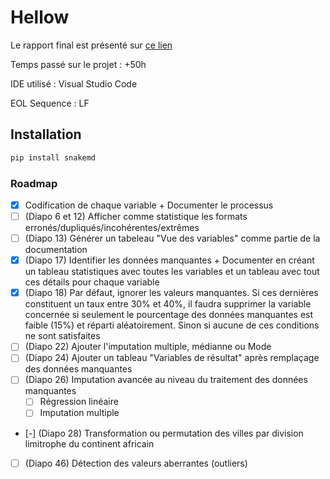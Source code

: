 # Hellow

Le rapport final est présenté sur [ce lien](https://walid-projects.notion.site/Projet-ADD-1a529a68f59c805a9e5fcb06292dff3e)

Temps passé sur le projet : +50h

IDE utilisé : Visual Studio Code

EOL Sequence : LF

## Installation

```bash
pip install snakemd
```

### Roadmap

- [x] Codification de chaque variable + Documenter le processus
- [ ] (Diapo 6 et 12) Afficher comme statistique les formats erronés/dupliqués/incohérentes/extrêmes
- [ ] (Diapo 13) Générer un tabeleau "Vue des variables" comme partie de la documentation
- [x] (Diapo 17) Identifier les données manquantes + Documenter en créant un tableau statistiques avec toutes les variables et un tableau avec tout ces détails pour chaque variable
- [x] (Diapo 18) Par défaut, ignorer les valeurs manquantes. Si ces dernières constituent un taux entre 30% et 40%, il faudra supprimer la variable concernée si seulement le pourcentage des données manquantes est faible (15%) et réparti aléatoirement. Sinon si aucune de ces conditions ne sont satisfaites
- [ ] (Diapo 22) Ajouter l'imputation multiple, médianne ou Mode
- [ ] (Diapo 24) Ajouter un tableau "Variables de résultat" après remplaçage des données manquantes
- [ ] (Diapo 26) Imputation avancée au niveau du traitement des données manquantes
  - [ ] Régression linéaire
  - [ ] Imputation multiple
- [-] (Diapo 28) Transformation ou permutation des villes par division limitrophe du continent africain
- [ ] (Diapo 46) Détection des valeurs aberrantes (outliers)
